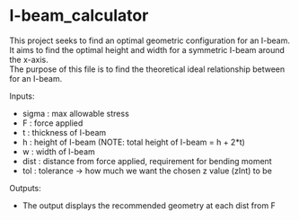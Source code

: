 # I-beam_calculator
This project seeks to find an optimal geometric configuration for an I-beam. It aims to find the optimal height and width for a symmetric I-beam around the x-axis.  
The purpose of this file is to find the theoretical ideal relationship between for an I-beam.

Inputs:
 - sigma : max allowable stress
 - F     : force applied
 - t     : thickness of I-beam
 - h     : height of I-beam (NOTE: total height of I-beam = h + 2*t)
 - w     : width of I-beam
 - dist  : distance from force applied, requirement for bending moment
 - tol   : tolerance -> how much we want the chosen z value (zInt) to be

Outputs:
 - The output displays the recommended geometry at each dist from F
